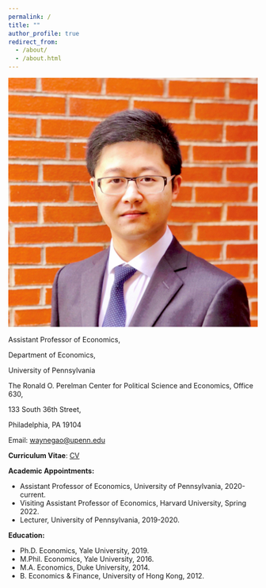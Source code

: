 ```yaml
---
permalink: /
title: ""
author_profile: true
redirect_from: 
  - /about/
  - /about.html
---
```


![Profile Image](images/BrickLightSqS.jpg)

Assistant Professor of Economics,

Department of Economics,

University of Pennsylvania



The Ronald O. Perelman Center for Political Science and Economics, Office 630, 

133 South 36th Street, 

Philadelphia, PA 19104

Email: [waynegao@upenn.edu](mailto:waynegao@upenn.edu)

**Curriculum Vitae**: [CV](files/GaoWayne_CV250210.pdf)

**Academic Appointments:**
* Assistant Professor of Economics, University of Pennsylvania, 2020-current.
* Visiting Assistant Professor of Economics, Harvard University, Spring 2022.
* Lecturer, University of Pennsylvania, 2019-2020.

**Education:**
* Ph.D. Economics, Yale University, 2019.​
* M.Phil. Economics, Yale University, 2016.
* M.A. Economics, Duke University, 2014.
* B. Economics & Finance, University of Hong Kong, 2012.
